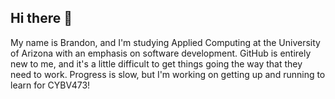 ## Hi there 👋

My name is Brandon, and I'm studying Applied Computing at the University of Arizona with an emphasis on software development.
GitHub is entirely new to me, and it's a little difficult to get things going the way that they need to work.
Progress is slow, but I'm working on getting up and running to learn for CYBV473!
<!--
**togliatti-zona/togliatti-zona** is a ✨ _special_ ✨ repository because its `README.md` (this file) appears on your GitHub profile.

Here are some ideas to get you started:

- 🔭 I’m currently working on ...
- 🌱 I’m currently learning ...
- 👯 I’m looking to collaborate on ...
- 🤔 I’m looking for help with ...
- 💬 Ask me about ...
- 📫 How to reach me: ...
- 😄 Pronouns: ...
- ⚡ Fun fact: ...
-->
